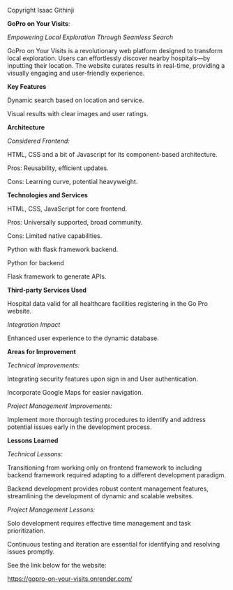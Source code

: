 Copyright Isaac Githinji

**GoPro on Your Visits**: 

_Empowering Local Exploration Through Seamless Search_

GoPro on Your Visits is a revolutionary web platform designed to transform local exploration. Users can effortlessly discover nearby hospitals—by inputting their location. The website curates results in real-time, providing a visually engaging and user-friendly experience.


**Key Features**

Dynamic search based on location and service.

Visual results with clear images and user ratings.


**Architecture**

_Considered Frontend:_

HTML, CSS and a bit of Javascript for its component-based architecture.

Pros: Reusability, efficient updates.

Cons: Learning curve, potential heavyweight.


**Technologies and Services**

HTML, CSS, JavaScript for core frontend.

Pros: Universally supported, broad community.

Cons: Limited native capabilities.

Python with flask framework backend.

Python for backend

Flask framework to generate APIs.


**Third-party Services Used**

Hospital data valid for all healthcare facilities registering in the Go Pro website.

_Integration Impact_

Enhanced user experience to the dynamic database. 


**Areas for Improvement**

_Technical Improvements:_

Integrating security features upon sign in and User authentication.

Incorporate Google Maps for easier navigation.

_Project Management Improvements:_

Implement more thorough testing procedures to identify and address potential issues early in the development process.


**Lessons Learned**

_Technical Lessons:_

Transitioning from working only on frontend framework to including backend framework required adapting to a different development paradigm.

Backend development provides robust content management features, streamlining the development of dynamic and scalable websites.

_Project Management Lessons:_

Solo development requires effective time management and task prioritization.

Continuous testing and iteration are essential for identifying and resolving issues promptly.


See the link below for the website:

https://gopro-on-your-visits.onrender.com/
